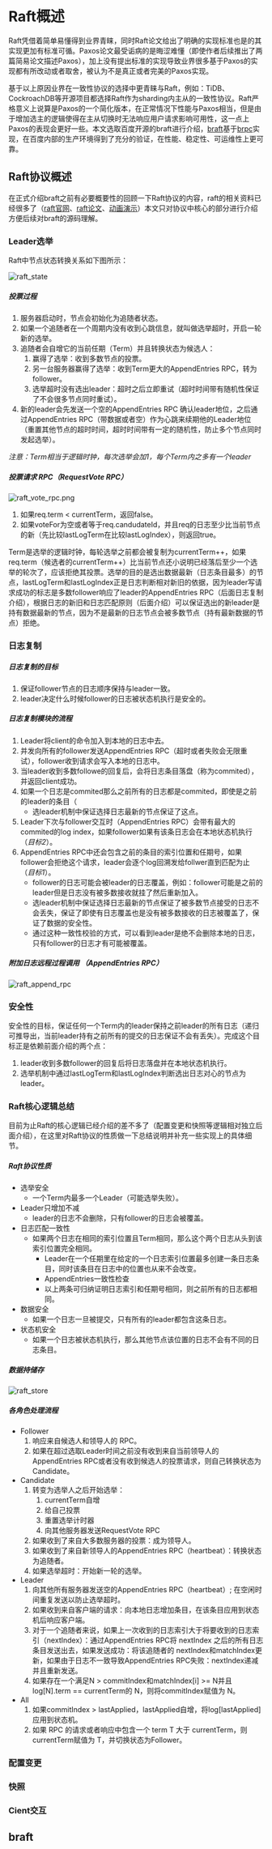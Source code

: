 # Raft概述

Raft凭借着简单易懂得到业界青睐，同时Raft论文给出了明确的实现标准也是的其实现更加有标准可循。Paxos论文最受诟病的是晦涩难懂（即使作者后续推出了两篇简易论文描述Paxos），加上没有提出标准的实现导致业界很多基于Paxos的实现都有所改动或者取舍，被认为不是真正或者完美的Paxos实现。

基于以上原因业界在一致性协议的选择中更青睐与Raft，例如：TiDB、CockroachDB等开源项目都选择Raft作为sharding内主从的一致性协议。Raft严格意义上说算是Paxos的一个简化版本，在正常情况下性能与Paxos相当，但是由于增加选主的逻辑使得在主从切换时无法响应用户请求影响可用性，这一点上Paxos的表现会更好一些。本文选取百度开源的braft进行介绍，[braft](https://github.com/joeylichang/braft)基于[brpc](https://github.com/joeylichang/incubator-brpc)实现，在百度内部的生产环境得到了充分的验证，在性能、稳定性、可运维性上更可靠。

## Raft协议概述
在正式介绍braft之前有必要概要性的回顾一下Raft协议的内容，raft的相关资料已经很多了（[raft官网](https://raft.github.io/)、[raft论文](https://raft.github.io/raft.pdf)、[动画演示](http://thesecretlivesofdata.com/raft/)）本文只对协议中核心的部分进行介绍方便后续对braft的源码理解。


### Leader选举
Raft中节点状态转换关系如下图所示：

![raft_state](../../../images/raft_state.png)


##### 投票过程
1. 服务器启动时，节点会初始化为追随者状态。
2. 如果一个追随者在一个周期内没有收到心跳信息，就叫做选举超时，开启一轮新的选举。
3. 追随者会自增它的当前任期（Term）并且转换状态为候选人：
	1. 赢得了选举：收到多数节点的投票。
	2. 另一台服务器赢得了选举：收到Term更大的AppendEntries RPC，转为follower。
	3. 选举超时没有选出leader：超时之后立即重试（超时时间带有随机性保证了不会很多节点同时重试）。
4. 新的leader会先发送一个空的AppendEntries RPC 确认leader地位，之后通过AppendEntries RPC（带数据或者空）作为心跳来续期他的Leader地位（重置其他节点的超时时间，超时时间带有一定的随机性，防止多个节点同时发起选举）。

_注意：Term相当于逻辑时钟，每次选举会加1，每个Term内之多有一个leader_

##### 投票请求 RPC（RequestVote RPC）

![raft_vote_rpc.png](../../../images/raft_vote_rpc.png)

1. 如果req.term < currentTerm，返回false。
2. 如果voteFor为空或者等于req.candudateId，并且req的日志至少比当前节点的新（先比较lastLogTerm在比较lastLogIndex），则返回true。

Term是选举的逻辑时钟，每轮选举之前都会被复制为currentTerm++，如果req.term（候选者的currentTerm++）比当前节点还小说明已经落后至少一个选举的轮次了，应该拒绝其投票。选举的目的是选出数据最新（日志条目最多）的节点，lastLogTerm和lastLogIndex正是日志判断相对新旧的依据，因为leader写请求成功的标志是多数follower响应了leader的AppendEntries RPC（后面日志复制介绍），根据日志的新旧和日志匹配原则（后面介绍）可以保证选出的新leader是持有数据最新的节点，因为不是最新的日志节点会被多数节点（持有最新数据的节点）拒绝。


### 日志复制
##### 日志复制的目标
1. 保证follower节点的日志顺序保持与leader一致。
2. leader决定什么时候follower的日志被状态机执行是安全的。

##### 日志复制模块的流程
1. Leader将client的命令加入到本地的日志中去。
2. 并发向所有的follower发送AppendEntries RPC（超时或者失败会无限重试），follower收到请求会写入本地的日志中。
3. 当leader收到多数followe的回复后，会将日志条目落盘（称为commited），并返回client成功。
4. 如果一个日志是commited那么之前所有的日志都是commited，即使是之前的leader的条目（
	* 选leader机制中保证选择日志最新的节点保证了这点。
5. Leader下次与follower交互时（AppendEntries RPC）会带有最大的commited的log index，如果follower如果有该条日志会在本地状态机执行（_目标2_）。
6. AppendEntries RPC中还会包含之前的条目的索引位置和任期号，如果follower会拒绝这个请求，leader会逐个log回溯发给follwer直到匹配为止（_目标1_）。
	* follower的日志可能会被leader的日志覆盖，例如：follower可能是之前的leader但是日志没有被多数接收就挂了然后重新加入。
	* 选leader机制中保证选择日志最新的节点保证了被多数节点接受的日志不会丢失，保证了即使有日志覆盖也是没有被多数接收的日志被覆盖了，保证了数据的安全性。
	* 通过这种一致性校验的方式，可以看到leader是绝不会删除本地的日志，只有follower的日志才有可能被覆盖。

##### 附加日志远程过程调用 （AppendEntries RPC）

![raft_append_rpc](../../../images/raft_append_rpc.png)

### 安全性

安全性的目标，保证任何一个Term内的leader保持之前leader的所有日志（递归可推导出，当前leader持有之前所有的提交的日志保证不会有丢失）。完成这个目标正是依赖前面介绍的两个点：
1. leader收到多数follower的回复后将日志落盘并在本地状态机执行。
2. 选举机制中通过lastLogTerm和lastLogIndex判断选出日志对心的节点为leader。


### Raft核心逻辑总结
目前为止Raft的核心逻辑已经介绍的差不多了（配置变更和快照等逻辑相对独立后面介绍），在这里对Raft协议的性质做一下总结说明并补充一些实现上的具体细节。

##### Raft协议性质
* 选举安全
	* 一个Term内最多一个Leader（可能选举失败）。
* Leader只增加不减
	* leader的日志不会删除，只有follower的日志会被覆盖。
* 日志匹配一致性
	* 如果两个日志在相同的索引位置且Term相同，那么这个两个日志从头到该索引位置完全相同。
		* Leader在一个任期里在给定的一个日志索引位置最多创建一条日志条目，同时该条目在日志中的位置也从来不会改变。
		* AppendEntries一致性检查
		* 以上两条可归纳证明日志索引和任期号相同，则之前所有的日志都相同。
* 数据安全
	* 如果一个日志一旦被提交，只有所有的leader都包含这条日志。
* 状态机安全
	* 如果一个日志被状态机执行，那么其他节点该位置的日志不会有不同的日志条目。

##### 数据持储存

![raft_store](../../../images/raft_store.png)

##### 各角色处理流程
* Follower
	1. 响应来自候选人和领导人的 RPC。
	2. 如果在超过选取Leader时间之前没有收到来自当前领导人的AppendEntries RPC或者没有收到候选人的投票请求，则自己转换状态为Candidate。
* Candidate
	1. 转变为选举人之后开始选举：
		1. currentTerm自增
		2. 给自己投票
		3. 重置选举计时器
		4. 向其他服务器发送RequestVote RPC
	2. 如果收到了来自大多数服务器的投票：成为领导人。
	3. 如果收到了来自新领导人的AppendEntries RPC（heartbeat）：转换状态为追随者。
	4. 如果选举超时：开始新一轮的选举。
* Leader
	1. 向其他所有服务器发送空的AppendEntries RPC（heartbeat）; 在空闲时间重复发送以防止选举超时。
	2. 如果收到来自客户端的请求：向本地日志增加条目，在该条目应用到状态机后响应客户端。
	3. 对于一个追随者来说，如果上一次收到的日志索引大于将要收到的日志索引（nextIndex）：通过AppendEntries RPC将 nextIndex 之后的所有日志条目发送出去，如果发送成功：将该追随者的 nextIndex和matchIndex更新，如果由于日志不一致导致AppendEntries RPC失败：nextIndex递减并且重新发送。
	4. 如果存在一个满足N > commitIndex和matchIndex[i] >= N并且log[N].term == currentTerm的 N，则将commitIndex赋值为 N。
* All
	1. 如果commitIndex > lastApplied，lastApplied自增，将log[lastApplied]应用到状态机。
	2. 如果 RPC 的请求或者响应中包含一个 term T 大于 currentTerm，则currentTerm赋值为 T，并切换状态为Follower。


### 配置变更
























































































### 快照
### Cient交互





















































































## braft
